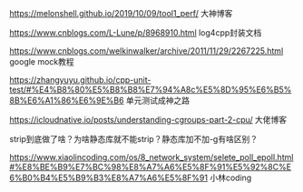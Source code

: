 https://melonshell.github.io/2019/10/09/tool1_perf/     大神博客



https://www.cnblogs.com/L-Lune/p/8968910.html log4cpp封装文档



https://www.cnblogs.com/welkinwalker/archive/2011/11/29/2267225.html  google mock教程



https://zhangyuyu.github.io/cpp-unit-test/#%E4%B8%80%E5%B8%B8%E7%94%A8c%E5%8D%95%E6%B5%8B%E6%A1%86%E6%9E%B6  单元测试成神之路



https://icloudnative.io/posts/understanding-cgroups-part-2-cpu/    大佬博客

strip到底做了啥？为啥静态库就不能strip？静态库加不加-g有啥区别？





https://www.xiaolincoding.com/os/8_network_system/selete_poll_epoll.html#%E8%BE%B9%E7%BC%98%E8%A7%A6%E5%8F%91%E5%92%8C%E6%B0%B4%E5%B9%B3%E8%A7%A6%E5%8F%91   小林coding

